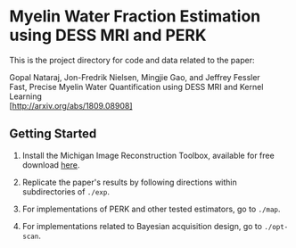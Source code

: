 # Myelin Water Fraction Estimation using DESS MRI and PERK

This is the project directory for code and data related to the paper:

Gopal Nataraj, Jon-Fredrik Nielsen, Mingjie Gao, and Jeffrey Fessler  
Fast, Precise Myelin Water Quantification using DESS MRI and Kernel Learning  
[http://arxiv.org/abs/1809.08908]

## Getting Started

1. Install the Michigan Image Reconstruction Toolbox, available for free download [here](http://web.eecs.umich.edu/~fessler/code/).

2. Replicate the paper's results by following directions within subdirectories of `./exp`.

3. For implementations of PERK and other tested estimators, go to `./map`.

4. For implementations related to Bayesian acquisition design, go to `./opt-scan`.



